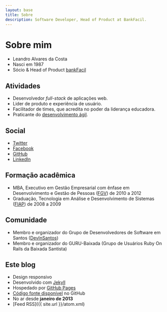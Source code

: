 ```yaml
---
layout: base
title: Sobre
description: Software Developer, Head of Product at BankFacil.
---
```

# Sobre mim
* Leandro Alvares da Costa
* Nasci em 1987
* Sócio & Head of Product [bankFacil](https://www.bankfacil.com.br)

## Atividades
*	Desenvolvedor <em>full-stack</em> de aplicações web.
* Lider de produto e experiência de usuário.
* Facilitador de times, que acredita no poder da liderança educadora.
* Praticante do [desenvolvimento ágil](http://www.agilemanifesto.org/iso/ptbr/).

## Social
* [Twitter](http://twitter.com/leandroadacosta)
* [Facebook](http://www.facebook.com.br/leandroadacosta)
* [GitHub](https://github.com/leandroadacosta)
* [LinkedIn](http://www.linkedin.com/in/leandroadacosta)

## Formação acadêmica
* MBA, Executivo em Gestão Empresarial com ênfase em Desenvolvimento e Gestão de Pessoas ([FGV](http://portal.fgv.br)) <span class="is-smooth-text">de 2010 a 2012</span>
* Graduação, Tecnologia em Análise e Desenvolvimento de Sistemas ([FIAP](http://www.fiap.com.br)) <span class="is-smooth-text">de 2008 a 2009</span>

## Comunidade
* Membro e organizador do Grupo de Desenvolvedores de Software em Santos ([DevInSantos](http://meetup.com/devinsantos))
* Membro e organizador do GURU-Baixada (Grupo de Usuários Ruby On Rails da Baixada Santista)

## Este blog
* Design responsivo
* Desenvolvido com [Jekyll](https://github.com/mojombo/jekyll)
* Hospedado por [GitHub Pages](http://pages.github.com)
* [Código fonte disponível](https://github.com/leandroadacosta/leandroadacosta.github.com/tree/source) no GitHub
* No ar desde **janeiro de 2013**
* [Feed RSS]({{ site.url }}/atom.xml)
